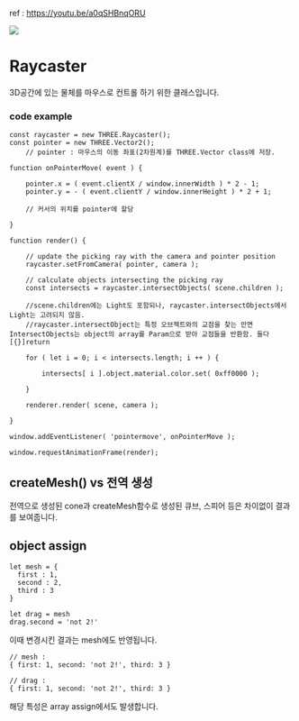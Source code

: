 ref : https://youtu.be/a0qSHBnqORU



<img src="https://user-images.githubusercontent.com/93643832/234183121-2bf5c55d-267a-4df3-8b3b-3534ff098442.gif">


# Raycaster
3D공간에 있는 물체를 마우스로 컨트롤 하기 위한 클래스입니다.

### code example
```
const raycaster = new THREE.Raycaster();
const pointer = new THREE.Vector2();
    // pointer : 마우스의 이동 좌표(2차원계)를 THREE.Vector class에 저장.

function onPointerMove( event ) {

	pointer.x = ( event.clientX / window.innerWidth ) * 2 - 1;
	pointer.y = - ( event.clientY / window.innerHeight ) * 2 + 1;

    // 커서의 위치를 pointer에 할당

}

function render() {

	// update the picking ray with the camera and pointer position
	raycaster.setFromCamera( pointer, camera );

	// calculate objects intersecting the picking ray
	const intersects = raycaster.intersectObjects( scene.children );

    //scene.children에는 Light도 포함되나, raycaster.intersectObjects에서 Light는 고려되지 않음.
    //raycaster.intersectObject는 특정 오브젝트와의 교점을 찾는 만면 IntersectObjects는 object의 array를 Param으로 받아 교점들을 반환함. 둘다 [{}]return

	for ( let i = 0; i < intersects.length; i ++ ) {

		intersects[ i ].object.material.color.set( 0xff0000 );

	}

	renderer.render( scene, camera );

}

window.addEventListener( 'pointermove', onPointerMove );

window.requestAnimationFrame(render);
```

## createMesh() vs 전역 생성
전역으로 생성된 cone과 createMesh함수로 생성된 큐브, 스피어 등은 차이없이 결과를 보여줍니다.

## object assign

```
let mesh = {
  first : 1,
  second : 2,
  third : 3
}

let drag = mesh
drag.second = 'not 2!'

```

이때 변경시킨 결과는 mesh에도 반영됩니다.

```
// mesh : 
{ first: 1, second: 'not 2!', third: 3 }

// drag : 
{ first: 1, second: 'not 2!', third: 3 }
```

해당 특성은 array assign에서도 발생합니다.
